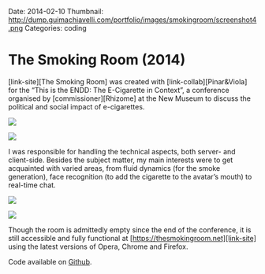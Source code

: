 Date: 2014-02-10
Thumbnail: http://dump.guimachiavelli.com/portfolio/images/smokingroom/screenshot4.png
Categories: coding

# The Smoking Room (2014)

[link-site][The Smoking Room] was created with [link-collab][Pinar&Viola] for the “This is the ENDD: The E-Cigarette in Context”, a conference organised by [commissioner][Rhizome] at the New Museum to discuss the political and social impact of e-cigarettes.

[![](http://dump.guimachiavelli.com/portfolio/images/smokingroom/screenshot1.png)][link-site]

[![](http://dump.guimachiavelli.com/portfolio/images/smokingroom/screenshot2.png)][link-site]

I was responsible for handling the technical aspects, both server- and client-side. Besides the subject matter, my main interests were to get acquainted with varied areas, from fluid dynamics (for the smoke generation), face recognition (to add the cigarette to the avatar’s mouth) to real-time chat.

[![](http://dump.guimachiavelli.com/portfolio/images/smokingroom/screenshot3.png)][link-site]

[![](http://dump.guimachiavelli.com/portfolio/images/smokingroom/screenshot4.png)][link-site]

Though the room is admittedly empty since the end of the conference, it is still accessible and fully functional at [https://thesmokingroom.net][link-site] using the latest versions of Opera, Chrome and Firefox. 

Code available on [Github][git].

[commissioner]: http://rhizome.org/
[link-site]: https://thesmokingroom.net
[link-collab]: http://pinar-viola.com
[git]: http://github.com/guimachiavelli/smoking-room